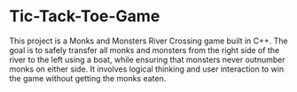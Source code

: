 # Tic-Tack-Toe-Game
This project is a Monks and Monsters River Crossing game built in C++. The goal is to safely transfer all monks and monsters from the right side of the river to the left using a boat, while ensuring that monsters never outnumber monks on either side. It involves logical thinking and user interaction to win the game without getting the monks eaten.
